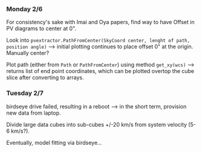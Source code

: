### Monday 2/6

For consistency's sake with Imai and Oya papers, find way to have Offset in PV diagrams to center at 0".

Look into `pvextractor.PathFromCenter(SkyCoord center, lenght of path, position angle)` --> initial plotting continues to place offset 0" at the origin. Manually center?

Plot path (either from `Path` or `PathFromCenter`) using method `get_xy(wcs)` --> returns list of end point coordinates, which can be plotted overtop the cube slice after converting to arrays.


### Tuesday 2/7

birdseye drive failed, resulting in a reboot --> in the short term, provision new data from laptop.

Divide large data cubes into sub-cubes +/-20 km/s from system velocity (5-6 km/s?).

Eventually, model fitting via birdseye... 
